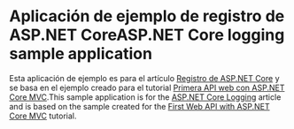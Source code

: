 # <a name="aspnet-core-logging-sample-application"></a><span data-ttu-id="0a6de-101">Aplicación de ejemplo de registro de ASP.NET Core</span><span class="sxs-lookup"><span data-stu-id="0a6de-101">ASP.NET Core logging sample application</span></span>

<span data-ttu-id="0a6de-102">Esta aplicación de ejemplo es para el artículo [Registro de ASP.NET Core](https://docs.microsoft.com/aspnet/core/fundamentals/logging/index) y se basa en el ejemplo creado para el tutorial [Primera API web con ASP.NET Core MVC](https://docs.microsoft.com/aspnet/core/tutorials/first-web-api).</span><span class="sxs-lookup"><span data-stu-id="0a6de-102">This sample application is for the [ASP.NET Core Logging](https://docs.microsoft.com/aspnet/core/fundamentals/logging/index) article and is based on the sample created for the [First Web API with ASP.NET Core MVC](https://docs.microsoft.com/aspnet/core/tutorials/first-web-api) tutorial.</span></span>
